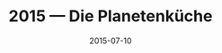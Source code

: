 ---
title: "2015 &mdash; Die Planetenküche"
collection: talks
type: "Talk"
tag: public
invited: Invited
permalink: \talks\2015-07-10-Die-Planetenkueche
paperurl: 
date: "2015-07-10"
venue: "Physikalischer Verein"
location: "Frankfurt/Main, Germany"
---